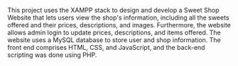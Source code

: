 This project uses the XAMPP stack to design and develop a Sweet Shop Website that lets users view the shop's information, including all the sweets offered and their prices, descriptions, and images. Furthermore, the website allows admin login to update prices, descriptions, and items offered. 
The website uses a MySQL database to store user and shop information. The front end comprises HTML, CSS, and JavaScript, and the back-end scripting was done using PHP.
